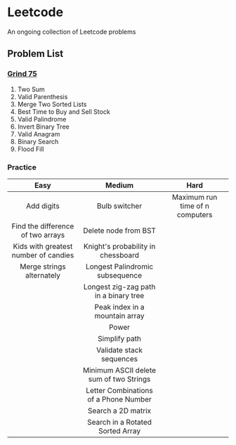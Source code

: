 
# Leetcode

An ongoing collection of Leetcode problems


## Problem List
### [Grind 75](https://www.techinterviewhandbook.org/grind75)
1. Two Sum
2. Valid Parenthesis
3. Merge Two Sorted Lists
4. Best Time to Buy and Sell Stock
5. Valid Palindrome
6. Invert Binary Tree
7. Valid Anagram
8. Binary Search
9. Flood Fill

### Practice
| Easy                   | Medium                                | Hard                         |
| :---------------------: | :-----------------------------------: | :--------------------------: |
| Add digits             | Bulb switcher                         | Maximum run time of n computers |
| Find the difference of two arrays | Delete node from BST                  |                               |
| Kids with greatest number of candies | Knight's probability in chessboard  |                               |
| Merge strings alternately | Longest Palindromic subsequence       |                               |
|                         | Longest zig-zag path in a binary tree |                               |
|                         | Peak index in a mountain array        |                               |
|                         | Power                                 |                               |
|                         | Simplify path                         |                               |
|                         | Validate stack sequences              |                               |
|                         | Minimum ASCII delete sum of two Strings |                             |
|                         | Letter Combinations of a Phone Number |                             |
|                         | Search a 2D matrix |                             |
|                         | Search in a Rotated Sorted Array |                             |